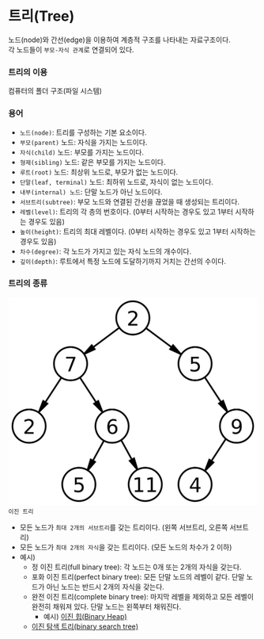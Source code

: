 # 트리(Tree)

노드(node)와 간선(edge)을 이용하여 계층적 구조를 나타내는 자료구조이다.  
각 노드들이 `부모-자식 관계`로 연결되어 있다.

### 트리의 이용

컴퓨터의 폴더 구조(파일 시스템)

### 용어

- `노드(node)`: 트리를 구성하는 기본 요소이다.
- `부모(parent)` 노드: 자식을 가지는 노드이다.
- `자식(child)` 노드: 부모를 가지는 노드이다.
- `형제(sibling)` 노드: 같은 부모를 가지는 노드이다.
- `루트(root)` 노드: 최상위 노드로, 부모가 없는 노드이다.
- `단말(leaf, terminal)` 노드: 최하위 노드로, 자식이 없는 노드이다.
- `내부(internal) 노드`: 단말 노드가 아닌 노드이다.
- `서브트리(subtree)`: 부모 노드와 연결된 간선을 끊었을 때 생성되는 트리이다.
- `레벨(level)`: 트리의 각 층의 번호이다. (0부터 시작하는 경우도 있고 1부터 시작하는 경우도 있음)
- `높이(height)`: 트리의 최대 레벨이다. (0부터 시작하는 경우도 있고 1부터 시작하는 경우도 있음)
- `차수(degree)`: 각 노드가 가지고 있는 자식 노드의 개수이다.
- `깊이(depth)`: 루트에서 특정 노드에 도달하기까지 거치는 간선의 수이다.

### 트리의 종류

![이진 트리](./etc/이진트리.png)
`이진 트리`

- 모든 노드가 `최대 2개의 서브트리`를 갖는 트리이다. (왼쪽 서브트리, 오른쪽 서브트리)
- 모든 노드가 `최대 2개의 자식`을 갖는 트리이다. (모든 노드의 차수가 2 이하)
- 예시)
    - 정 이진 트리(full binary tree): 각 노드는 0개 또는 2개의 자식을 갖는다.
    - 포화 이진 트리(perfect binary tree): 모든 단말 노드의 레벨이 같다. 단말 노드가 아닌 노드는 반드시 2개의 자식을 갖는다.
    - 완전 이진 트리(complete binary tree): 마지막 레벨을 제외하고 모든 레벨이 완전히 채워져 있다. 단말 노드는 왼쪽부터 채워진다.
        - 예시) [이진 힙(Binary Heap)](https://github.com/hectick/CS/blob/irene/%EC%9E%90%EB%A3%8C%EA%B5%AC%EC%A1%B0/Binary%20Heap.md)
    - [이진 탐색 트리(binary search tree)](https://github.com/hectick/CS/blob/irene/%EC%9E%90%EB%A3%8C%EA%B5%AC%EC%A1%B0/Binary%20Search%20Tree.md)
